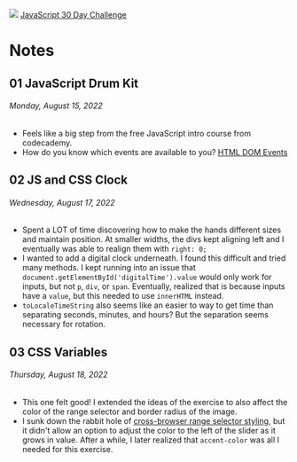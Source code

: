 ﻿![](https://javascript30.com/images/JS3-social-share.png)
[JavaScript 30 Day Challenge](https://JavaScript30.com)

# Notes
## 01 JavaScript Drum Kit
###### Monday, August 15, 2022
- Feels like a big step from the free JavaScript intro course from codecademy.
- How do you know which events are available to you? [HTML DOM Events](https://www.w3schools.com/jsref/dom_obj_event.asp)

## 02 JS and CSS Clock
###### Wednesday, August 17, 2022
- Spent a LOT of time discovering how to make the hands different sizes and maintain position. At smaller widths, the divs kept aligning left and I eventually was able to realign them with `right: 0;`
- I wanted to add a digital clock underneath. I found this difficult and tried many methods. I kept running into an issue that `document.getElementById('digitalTime').value` would only work for inputs, but not `p`, `div`, or `span`. Eventually, realized that is because inputs have a `value`, but this needed to use `innerHTML` instead. 
- `toLocaleTimeString` also seems like an easier to way to get time than separating seconds, minutes, and hours? But the separation seems necessary for rotation. 

## 03 CSS Variables
###### Thursday, August 18, 2022
- This one felt good! I extended the ideas of the exercise to also affect the color of the range selector and border radius of the image. 
- I sunk down the rabbit hole of [cross-browser range selector styling](https://css-tricks.com/styling-cross-browser-compatible-range-inputs-css/_), but it didn't allow an option to adjust the color to the left of the slider as it grows in value. After a while, I later realized that `accent-color` was all I needed for this exercise. 